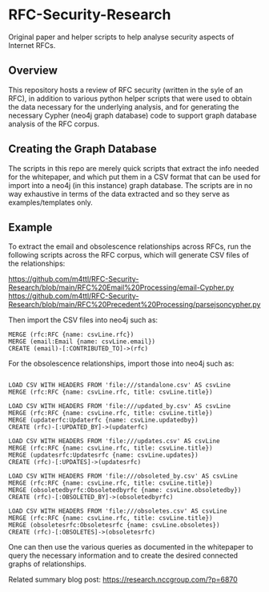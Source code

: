 # RFC-Security-Research
Original paper and helper scripts to help analyse security aspects of Internet RFCs.

## Overview 
This repository hosts a review of RFC security (written in the syle of an RFC), in addition to various python helper scripts that were 
used to obtain the data necessary for the underlying analysis, and for generating the necessary Cypher (neo4j graph database) code to support
graph database analysis of the RFC corpus.

## Creating the Graph Database

The scripts in this repo are merely quick scripts that extract the info needed for the whitepaper, and which put them in a CSV format that can be used for import into a neo4j (in this instance) graph database. The scripts are in no way exhaustive in terms of the data extracted and so they serve as examples/templates only.

## Example

To extract the email and obsolescence relationships across RFCs, run the following scripts across the RFC corpus, which will generate CSV files of the relationships:

https://github.com/m4ttl/RFC-Security-Research/blob/main/RFC%20Email%20Processing/email-Cypher.py
https://github.com/m4ttl/RFC-Security-Research/blob/main/RFC%20Precedent%20Processing/parsejsoncypher.py

Then import the CSV files into neo4j such as:

```LOAD CSV WITH HEADERS FROM 'file:///blah.csv' AS csvLine
MERGE (rfc:RFC {name: csvLine.rfc})
MERGE (email:Email {name: csvLine.email})
CREATE (email)-[:CONTRIBUTED_TO]->(rfc)
```

For the obsolescence relationships, import those into neo4j such as:

```CREATE INDEX ON :RFC(name)

LOAD CSV WITH HEADERS FROM 'file:///standalone.csv' AS csvLine
MERGE (rfc:RFC {name: csvLine.rfc, title: csvLine.title})

LOAD CSV WITH HEADERS FROM 'file:///updated_by.csv' AS csvLine
MERGE (rfc:RFC {name: csvLine.rfc, title: csvLine.title})
MERGE (updaterfc:Updaterfc {name: csvLine.updatedby})
CREATE (rfc)-[:UPDATED_BY]->(updaterfc)

LOAD CSV WITH HEADERS FROM 'file:///updates.csv' AS csvLine
MERGE (rfc:RFC {name: csvLine.rfc, title: csvLine.title})
MERGE (updatesrfc:Updatesrfc {name: csvLine.updates})
CREATE (rfc)-[:UPDATES]->(updatesrfc)

LOAD CSV WITH HEADERS FROM 'file:///obsoleted_by.csv' AS csvLine
MERGE (rfc:RFC {name: csvLine.rfc, title: csvLine.title})
MERGE (obsoletedbyrfc:Obsoletedbyrfc {name: csvLine.obsoletedby})
CREATE (rfc)-[:OBSOLETED_BY]->(obsoletedbyrfc)

LOAD CSV WITH HEADERS FROM 'file:///obsoletes.csv' AS csvLine
MERGE (rfc:RFC {name: csvLine.rfc, title: csvLine.title})
MERGE (obsoletesrfc:Obsoletesrfc {name: csvLine.obsoletes})
CREATE (rfc)-[:OBSOLETES]->(obsoletesrfc)
```

One can then use the various queries as documented in the whitepaper to query the necessary information and to create the desired connected graphs of relationships.

Related summary blog post: https://research.nccgroup.com/?p=6870
